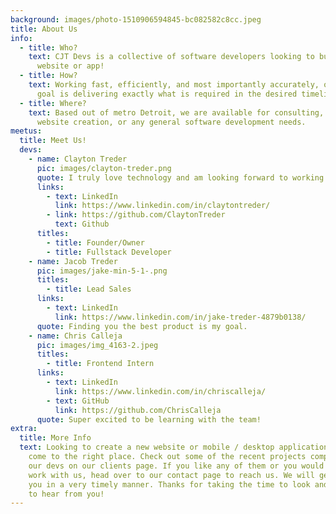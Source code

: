 ```yaml
---
background: images/photo-1510906594845-bc082582c8cc.jpeg
title: About Us
info:
  - title: Who?
    text: CJT Devs is a collective of software developers looking to build your next
      website or app!
  - title: How?
    text: Working fast, efficiently, and most importantly accurately, our ultimate
      goal is delivering exactly what is required in the desired timeline.
  - title: Where?
    text: Based out of metro Detroit, we are available for consulting, application /
      website creation, or any general software development needs.
meetus:
  title: Meet Us!
  devs:
    - name: Clayton Treder
      pic: images/clayton-treder.png
      quote: I truly love technology and am looking forward to working with you!
      links:
        - text: LinkedIn
          link: https://www.linkedin.com/in/claytontreder/
        - link: https://github.com/ClaytonTreder
          text: Github
      titles:
        - title: Founder/Owner
        - title: Fullstack Developer
    - name: Jacob Treder
      pic: images/jake-min-5-1-.png
      titles:
        - title: Lead Sales
      links:
        - text: LinkedIn
          link: https://www.linkedin.com/in/jake-treder-4879b0138/
      quote: Finding you the best product is my goal.
    - name: Chris Calleja
      pic: images/img_4163-2.jpeg
      titles:
        - title: Frontend Intern
      links:
        - text: LinkedIn
          link: https://www.linkedin.com/in/chriscalleja/
        - text: GitHub
          link: https://github.com/ChrisCalleja
      quote: Super excited to be learning with the team!
extra:
  title: More Info
  text: Looking to create a new website or mobile / desktop application? You have
    come to the right place. Check out some of the recent projects completed by
    our devs on our clients page. If you like any of them or you would like to
    work with us, head over to our contact page to reach us. We will get back to
    you in a very timely manner. Thanks for taking the time to look and we hope
    to hear from you!
---
```

